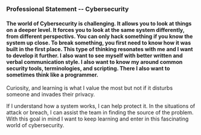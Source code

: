 ### Professional Statement -- Cybersecurity

#### The world of Cybersecurity is challenging. It allows you to look at things on a deeper level. It forces you to look at the same system differently, from different perspectivs. You can only hack something if you know the system up close. To break something, you first need to know how it was built in the first place. This type of thinking resonates with me and I want to develop it further. I also want to see myself with better written and verbal communication style. I also want to know my around common security tools, terminologies, and scripting. There I also want to sometimes think like a programmer. 

Curiosity, and learning is what I value the most but not if it disturbs someone and invades their privacy.

If I understand how a system works, I can help protect it. In the situations of attack or breach, I can assist the team in finding the source of the problem. With this goal in mind I want to keep learning and enter in this fascinating world of cybersecurity.


